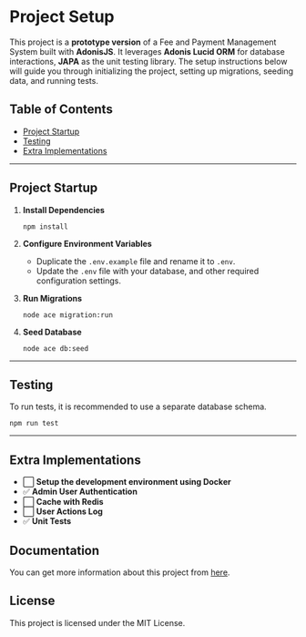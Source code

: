 # Project Setup

This project is a **prototype version** of a Fee and Payment Management System built with **AdonisJS**. It leverages **Adonis Lucid ORM** for database interactions, **JAPA** as the unit testing library. The setup instructions below will guide you through initializing the project, setting up migrations, seeding data, and running tests.

## Table of Contents

- [Project Startup](#project-startup)
- [Testing](#testing)
- [Extra Implementations](#extra-implementations)

---

## Project Startup

1. **Install Dependencies**

   ```
   npm install
   ```

2. **Configure Environment Variables**

   - Duplicate the `.env.example` file and rename it to `.env`.
   - Update the `.env` file with your database, and other required configuration settings.

3. **Run Migrations**

   ```
   node ace migration:run
   ```

4. **Seed Database**
   ```
   node ace db:seed
   ```

---

## Testing

To run tests, it is recommended to use a separate database schema.

```
npm run test
```

---

## Extra Implementations

- ⬜ **Setup the development environment using Docker**
- ✅ **Admin User Authentication**
- ⬜ **Cache with Redis**
- ⬜ **User Actions Log**
- ✅ **Unit Tests**

## Documentation

You can get more information about this project from [here](../../wiki).

## License

This project is licensed under the MIT License.
